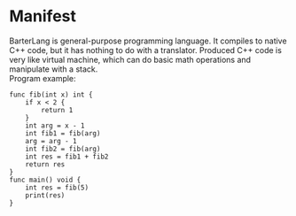# Manifest
BarterLang is general-purpose programming language. 
It compiles to native C++ code, but it has nothing to do with a translator.
Produced C++ code is very like virtual machine, which can do basic math operations 
and manipulate with a stack.\
Program example:
```
func fib(int x) int {
    if x < 2 {
        return 1
    }
    int arg = x - 1
    int fib1 = fib(arg)
    arg = arg - 1
    int fib2 = fib(arg)
    int res = fib1 + fib2
    return res
}
func main() void {
    int res = fib(5)
    print(res)
}
```

